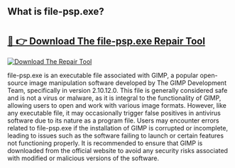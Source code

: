 ## What is file-psp.exe? 

# <h2><a href="https://exedetect.com/download.php?file-psp.exe">🔗 👉 Download The file-psp.exe Repair Tool</a></h2>

[![Download The Repair Tool](https://exedetect.com/download-button.jpg)](https://exedetect.com/download.php?file-psp.exe)

file-psp.exe is an executable file associated with GIMP, a popular open-source image manipulation software developed by The GIMP Development Team, specifically in version 2.10.12.0. This file is generally considered safe and is not a virus or malware, as it is integral to the functionality of GIMP, allowing users to open and work with various image formats. However, like any executable file, it may occasionally trigger false positives in antivirus software due to its nature as a program file. Users may encounter errors related to file-psp.exe if the installation of GIMP is corrupted or incomplete, leading to issues such as the software failing to launch or certain features not functioning properly. It is recommended to ensure that GIMP is downloaded from the official website to avoid any security risks associated with modified or malicious versions of the software.